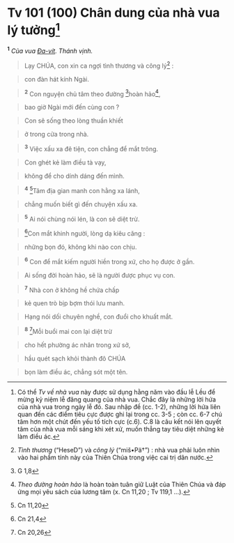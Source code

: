 # Tv 101 (100) Chân dung của nhà vua lý tưởng[^1-b0ff156d-9f38-4db6-a4ca-d4832aadab3d]
<sup><b>1</b></sup> *Của vua [Đa-vít](). Thánh vịnh.*


> Lạy CHÚA, con xin ca ngợi tình thương và công lý[^2-b0ff156d-9f38-4db6-a4ca-d4832aadab3d] :
>


> con đàn hát kính Ngài.
>


> <sup><b>2</b></sup> Con nguyện chủ tâm theo đường [^1@-b0ff156d-9f38-4db6-a4ca-d4832aadab3d]hoàn hảo[^3-b0ff156d-9f38-4db6-a4ca-d4832aadab3d],
>


> bao giờ Ngài mới đến cùng con ?
>


> Con sẽ sống theo lòng thuần khiết
>


> ở trong cửa trong nhà.
>


> <sup><b>3</b></sup> Việc xấu xa đê tiện, con chẳng để mắt trông.
>


> Con ghét kẻ làm điều tà vạy,
>


> không để cho dính dáng đến mình.
>


> <sup><b>4</b></sup> [^2@-b0ff156d-9f38-4db6-a4ca-d4832aadab3d]Tâm địa gian manh con hằng xa lánh,
>


> chẳng muốn biết gì đến chuyện xấu xa.
>


> <sup><b>5</b></sup> Ai nói chùng nói lén, là con sẽ diệt trừ.
>


> [^3@-b0ff156d-9f38-4db6-a4ca-d4832aadab3d]Con mắt khinh người, lòng dạ kiêu căng :
>


> những bọn đó, không khi nào con chịu.
>


> <sup><b>6</b></sup> Con để mắt kiếm người hiền trong xứ, cho họ được ở gần.
>


> Ai sống đời hoàn hảo, sẽ là người được phục vụ con.
>


> <sup><b>7</b></sup> Nhà con ở không hề chứa chấp
>


> kẻ quen trò bịp bợm thói lưu manh.
>


> Hạng nói dối chuyên nghề, con đuổi cho khuất mắt.
>


> <sup><b>8</b></sup> [^4@-b0ff156d-9f38-4db6-a4ca-d4832aadab3d]Mỗi buổi mai con lại diệt trừ
>


> cho hết phường ác nhân trong xứ sở,
>


> hầu quét sạch khỏi thành đô CHÚA
>


> bọn làm điều ác, chẳng sót một tên.
>

[^1-b0ff156d-9f38-4db6-a4ca-d4832aadab3d]: Có thể *Tv về nhà vua* này được sử dụng hằng năm vào đầu lễ Lều để mừng kỷ niệm lễ đăng quang của nhà vua. Chắc đây là những lời hứa của nhà vua trong ngày lễ đó. Sau nhập đề (cc. 1-2), những lời hứa liên quan đến các điểm tiêu cực được ghi lại trong cc. 3-5 ; còn cc. 6-7 chú tâm hơn một chút đến yếu tố tích cực (c.6). C.8 là câu kết nói lên quyết tâm của nhà vua mỗi sáng khi xét xử, muốn thẳng tay tiêu diệt những kẻ làm điều ác.
[^2-b0ff156d-9f38-4db6-a4ca-d4832aadab3d]: *Tình thương* (“HeseD”) và *công lý* (“miš•Pä†”) : nhà vua phải luôn nhìn vào hai phẩm tính này của Thiên Chúa trong việc cai trị dân nước.
[^3-b0ff156d-9f38-4db6-a4ca-d4832aadab3d]: *Theo đường hoàn hảo* là hoàn toàn tuân giữ Luật của Thiên Chúa và đáp ứng mọi yêu sách của lương tâm (x. Cn 11,20 ; Tv 119,1 ...).
[^1@-b0ff156d-9f38-4db6-a4ca-d4832aadab3d]: G 1,8
[^2@-b0ff156d-9f38-4db6-a4ca-d4832aadab3d]: Cn 11,20
[^3@-b0ff156d-9f38-4db6-a4ca-d4832aadab3d]: Cn 21,4
[^4@-b0ff156d-9f38-4db6-a4ca-d4832aadab3d]: Cn 20,26